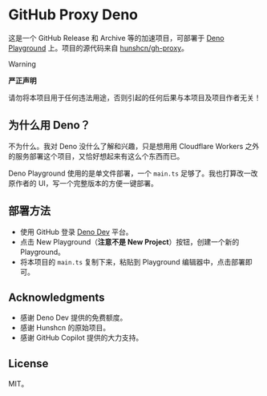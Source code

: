 # GitHub Proxy Deno

这是一个 GitHub Release 和 Archive 等的加速项目，可部署于 [Deno Playground](https://deno.dev) 上。项目的源代码来自 [hunshcn/gh-proxy](https://github.com/hunshcn/gh-proxy)。

> [!Warning]
>
> **严正声明**
>
> 请勿将本项目用于任何违法用途，否则引起的任何后果与本项目及项目作者无关！

## 为什么用 Deno？

不为什么。我对 Deno 没什么了解和兴趣，只是想用用 Cloudflare Workers 之外的服务部署这个项目，又恰好想起来有这么个东西而已。

Deno Playground 使用的是单文件部署，一个 `main.ts` 足够了。我也打算改一改原作者的 UI，写一个完整版本的方便一键部署。

## 部署方法

- 使用 GitHub 登录 [Deno Dev](https://deno.dev) 平台。
- 点击 New Playground（**注意不是 New Project**）按钮，创建一个新的 Playground。
- 将本项目的 `main.ts` 复制下来，粘贴到 Playground 编辑器中，点击部署即可。

## Acknowledgments

- 感谢 Deno Dev 提供的免费额度。
- 感谢 Hunshcn 的原始项目。
- 感谢 GitHub Copilot 提供的大力支持。

## License

MIT。
